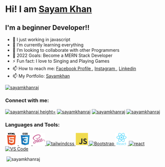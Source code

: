 # Hi! I am <a href="https://github.com/sayamkhanraj1">Sayam Khan</a>

## I'm a beginner Developer!!

- 🔭 I just working in javascript
- 🌱 I’m currently learning everything 
- 👯 I’m looking to collaborate with other Programmers
- 🥅 2022 Goals: Become a MERN Stack Developer
- ⚡ Fun fact: I love to Singing and Playing Games
- 📫 How to reach me: <a href="https://www.facebook.com/SyMkRaJ/"> Facebook Profile </a>, <a href="https://www.instagram.com/sayamkhanraj/">Instagram </a> , <a href="https://www.linkedin.com/in/najmul-hossain-sayam-khan-707507216/"> Linkedin </a>
- 📫 My Portfolio: <a href="#">Sayamkhan</a>

<p align="left"> <a href="https://www.facebook.com/SyMkRaJ/" target="blank"><img src="https://img.shields.io/twitter/follow/sayamkhanraj?logo=twitter&style=for-the-badge" alt="sayamkhanraj" /></a> </p>



<h3 align="left">Connect with me:</h3>
<p align="left">
<a href="#" target="blank"><img align="center" src="https://cdn.jsdelivr.net/npm/simple-icons@3.0.1/icons/twitter.svg" alt="sayamkhanraj height="30" width="40" /></a>
<a href="https://www.linkedin.com/in/najmul-hossain-sayam-khan-707507216/" target="blank"><img align="center" src="https://cdn.jsdelivr.net/npm/simple-icons@3.0.1/icons/linkedin.svg" alt="sayamkhanraj" height="30" width="40" /></a>
<a href="https://www.facebook.com/SyMkRaJ/" target="blank"><img align="center" src="https://cdn.jsdelivr.net/npm/simple-icons@3.0.1/icons/facebook.svg" alt="sayamkhanraj" height="30" width="40" /></a>
<a href="https://www.instagram.com/sayamkhanraj/" target="blank"><img align="center" src="https://cdn.jsdelivr.net/npm/simple-icons@3.0.1/icons/instagram.svg" alt="sayamkhanraj" height="30" width="40" /></a>
</p>



<h3 align="left">Languages and Tools:</h3>
<p align="left"> <a href="https://www.w3.org/html/" target="_blank"> <img src="https://raw.githubusercontent.com/devicons/devicon/master/icons/html5/html5-original-wordmark.svg" alt="html5" width="40" height="40"/> </a> <a href="https://www.w3schools.com/css/" target="_blank"> <img src="https://raw.githubusercontent.com/devicons/devicon/master/icons/css3/css3-original-wordmark.svg" alt="css3" width="40" height="40"/> </a> <a href="https://sass-lang.com" target="_blank"> <img src="https://raw.githubusercontent.com/devicons/devicon/master/icons/sass/sass-original.svg" alt="sass" width="40" height="40"/> </a> <a href="https://tailwindcss.com" target="_blank"> <img src="https://tailwindcss.com/_next/static/media/tailwindcss-mark.cb8046c163f77190406dfbf4dec89848.svg" alt="tailwindcss" width="40" height="40"/> </a><a href="https://developer.mozilla.org/en-US/docs/Web/JavaScript" target="_blank"> <img src="https://raw.githubusercontent.com/devicons/devicon/master/icons/javascript/javascript-original.svg" alt="javascript" width="40" height="40"/> </a><a href="https://getbootstrap.com" target="_blank"> <img src="https://avatars.githubusercontent.com/u/2918581?s=280&v=4" alt="Bootstrap" width="40" height="40"/> </a><a href="https://reactjs.org/" target="_blank"> <img src="https://raw.githubusercontent.com/devicons/devicon/master/icons/react/react-original-wordmark.svg" alt="react" width="40" height="40"/> </a><a href="https://material-ui.com/" target="_blank"> <img src="https://material-ui.com/static/logo_raw.svg" alt="react" width="40" height="40"/> </a><a href="https://code.visualstudio.com/" target="_blank"> <img src="https://cdn.icon-icons.com/icons2/2107/PNG/512/file_type_vscode_icon_130084.png" alt="VS Code" width="40" height="40"/> </a></p>
 
<p>&nbsp;<img align="center" src="https://github-readme-stats.vercel.app/api?username=sayamkhanraj1" alt="sayamkhanraj" /></p>
